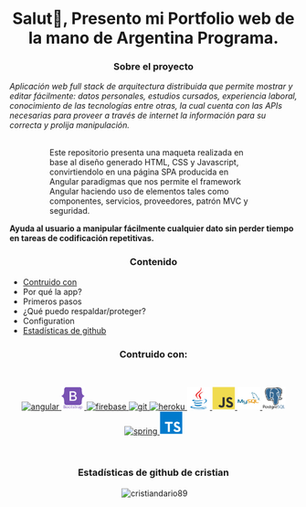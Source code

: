  <h1 align="center">
 Salut👋, Presento mi Portfolio web de la mano de Argentina Programa.
</h1>

<h3 align="center">Sobre el proyecto</h3>
<p><i>Aplicación web full stack de arquitectura distribuida que permite mostrar y editar fácilmente: datos personales, estudios cursados, experiencia laboral, conocimiento de las tecnologías entre otras, la cual cuenta con las APIs necesarias para proveer a través de internet la información para su correcta y prolija manipulación.</i>
</p>
 <br>
 
 <p style="margin:0 70px;">
   Este repositorio presenta una maqueta realizada en base al diseño generado HTML, CSS y Javascript, convirtiendolo en una página SPA producida en Angular paradigmas    que nos permite el framework Angular haciendo uso de elementos tales como componentes, servicios, proveedores, patrón MVC y seguridad.

   <strong>Ayuda al usuario a manipular fácilmente cualquier dato sin perder tiempo en tareas de codificación repetitivas.</strong>   
</p> 

<h3 align="center">Contenido</h3>
<ul>
  <li><a href="#built">Contruido con</a></li> 
  <li>Por qué la app?</li> 
  <li>Primeros pasos</li> 
  <li>¿Qué puedo respaldar/proteger?</li> 
  <li>Configuration</li> 
  <li><a href="#estadisticas">Estadísticas de github</a></li> 
 
</ul>

<p align="left">
</p>

<h3 align="center" id="built">Contruido con:</h3><br>
<p align="center"> 
 
<a href="https://angular.io" target="_blank" rel="noreferrer">
 <img src="https://angular.io/assets/images/logos/angular/angular.svg" alt="angular" width="40" height="40"/>
 </a>
  
<a href="https://getbootstrap.com" target="_blank" rel="noreferrer">
 <img src="https://raw.githubusercontent.com/devicons/devicon/master/icons/bootstrap/bootstrap-plain-wordmark.svg" alt="bootstrap" width="40" height="40"/> 
 </a>
 
<a href="https://firebase.google.com/" target="_blank" rel="noreferrer"> 
 <img src="https://www.vectorlogo.zone/logos/firebase/firebase-icon.svg" alt="firebase" width="40" height="40"/>
 </a> 
 
 <a href="https://git-scm.com/" target="_blank" rel="noreferrer">
  <img src="https://www.vectorlogo.zone/logos/git-scm/git-scm-icon.svg" alt="git" width="40" height="40"/>
 </a> 
 
 <a href="https://heroku.com" target="_blank" rel="noreferrer">
  <img src="https://www.vectorlogo.zone/logos/heroku/heroku-icon.svg" alt="heroku" width="40" height="40"/> 
 </a>
 
<a href="https://www.java.com" target="_blank" rel="noreferrer"> 
 <img src="https://raw.githubusercontent.com/devicons/devicon/master/icons/java/java-original.svg" alt="java" width="40" height="40"/>
 </a> 
 
 <a href="https://developer.mozilla.org/en-US/docs/Web/JavaScript" target="_blank" rel="noreferrer">
  <img src="https://raw.githubusercontent.com/devicons/devicon/master/icons/javascript/javascript-original.svg" alt="javascript" width="40" height="40"/> 
 </a> 

 <a href="https://www.mysql.com/" target="_blank" rel="noreferrer"> 
  <img src="https://raw.githubusercontent.com/devicons/devicon/master/icons/mysql/mysql-original-wordmark.svg" alt="mysql" width="40" height="40"/> 
 </a> 
 
<a href="https://www.postgresql.org" target="_blank" rel="noreferrer"> 
 <img src="https://raw.githubusercontent.com/devicons/devicon/master/icons/postgresql/postgresql-original-wordmark.svg" alt="postgresql" width="40" height="40"/>
 </a>
  
 
 <a href="https://spring.io/" target="_blank" rel="noreferrer"> 
  <img src="https://www.vectorlogo.zone/logos/springio/springio-icon.svg" alt="spring" width="40" height="40"/>
 </a>
 
 <a href="https://www.typescriptlang.org/" target="_blank" rel="noreferrer"> 
  <img src="https://raw.githubusercontent.com/devicons/devicon/master/icons/typescript/typescript-original.svg" alt="typescript" width="40" height="40"/>
 </a> 

</p><br>

<h3 align="center" id="estadisticas">Estadísticas de github de cristian</h3>
<p align="center">&nbsp;<img align="center" src="https://github-readme-stats.vercel.app/api?username=cristiandario89&show_icons=true&locale=en" alt="cristiandario89" /></p>


<!--
<h3 align="center">Intentando llegar a ser programador full stack, mi origen es de Buenos Aires, El palomar.</h3>

- 🔭 Proyecto final de trabajo integrador para Argentina Programa [PORTFOLIO WEB #AP](portfolio-fe.netlify.app/iniciar-sesion)

- 🌱 Nunca se para de aprender  **Angular, Node js, Frances**

- 👯 Buscando unirme a teams profesionales para demostrar que soy un signo suma [ABOUT ME](cartadepresentacion.netlify.app/)

- 🤝 Sigo mi camino mientras jugando a desarrollar sitios web y apps que ayudan a resolver problemas [PROJECTS](comprorapido.netlify.app/)

- 👨‍💻 Algunas practicas de proyectos reales pueden ser vistas: [https://romero-cvprogramador.netlify.app/](https://romero-cvprogramador.netlify.app/)

- 💬 Puedo decirte que me destaco tanto en Front end como en Back end **JS, CSS, Firebase, MySQL, Mongo, Hosting**
 
- 📄 recuerda que para más información: [https://romero-cvprogramador.netlify.app/](https://romero-cvprogramador.netlify.app/)
  
-->
